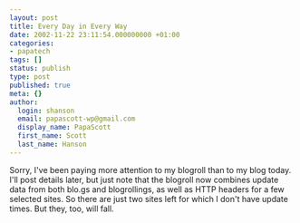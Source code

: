 ```yaml
---
layout: post
title: Every Day in Every Way
date: 2002-11-22 23:11:54.000000000 +01:00
categories:
- papatech
tags: []
status: publish
type: post
published: true
meta: {}
author:
  login: shanson
  email: papascott-wp@gmail.com
  display_name: PapaScott
  first_name: Scott
  last_name: Hanson
---
```

<p>Sorry, I've been paying more attention to my blogroll than to my blog today. I'll post details later, but just note that the blogroll now combines update data from both blo.gs and blogrollings, as well as HTTP headers for a few selected sites. So there are just two sites left for which I don't have update times. But they, too, will fall.</p>
